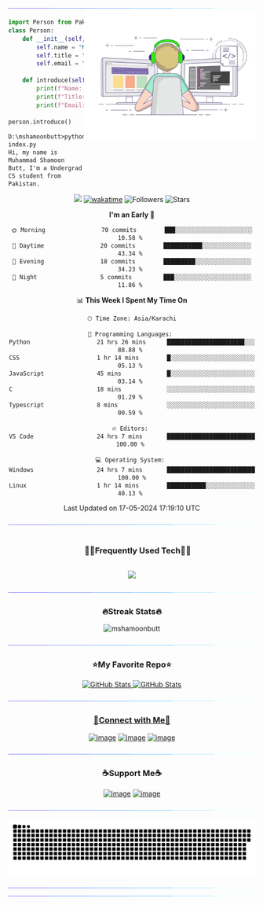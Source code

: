 <!--
- !! Thank you for keeping this sign !!
- Original Creation by Deri Kurniawan (Deri-Kurniawan)
- Github Repository: https://github.com/Deri-Kurniawan/Deri-Kurniawan
- ⭐ Don't forget to give a star ⭐
-->

<!--x axis divider-->
<img src="/assets/images/horizontal-divider-gradient.gif">

<picture> 
<a href="https://media.giphy.com/media/SWoSkN6DxTszqIKEqv/giphy.gif" alt="Developer">
<img src="/assets//images/developer.webp" align="right" width="350">
</a>
</picture>

```python
import Person from Pakistan
class Person:
    def __init__(self, name, title, email):
        self.name = "Muhammad Shamoon Butt"
        self.title = "Undergrad CS Student"
        self.email = "buttshamoon175@gmail.com"

    def introduce(self):
        print(f"Name: {self.name}")
        print(f"Title: {self.title}")
        print(f"Email: {self.email}")

person.introduce()

```

```terminal
D:\mshamoonbutt>python index.py
Hi, my name is Muhammad Shamoon Butt, I'm a Undergrad CS student from Pakistan.
```

<div align="center">

![](https://komarev.com/ghpvc/?username=mshamoonbutt) [![wakatime](https://wakatime.com/badge/user/7cac5485-e095-4701-a765-e849ae400847.svg)](https://wakatime.com/@7cac5485-e095-4701-a765-e849ae400847) ![Followers](https://img.shields.io/github/followers/mshamoonbutt?label=Followers) ![Stars](https://img.shields.io/github/stars/mshamoonbutt?label=Stars)

<!--START_SECTION:waka-->
**I'm an Early 🐤** 

```text
🌞 Morning                70 commits        ███░░░░░░░░░░░░░░░░░░░░░░   10.58 % 
🌆 Daytime                20 commits        ███████████░░░░░░░░░░░░░░   43.34 % 
🌃 Evening                18 commits        █████████░░░░░░░░░░░░░░░░   34.23 % 
🌙 Night                  5 commits         ███░░░░░░░░░░░░░░░░░░░░░░   11.86 % 
```


📊 **This Week I Spent My Time On** 

```text
🕑︎ Time Zone: Asia/Karachi

💬 Programming Languages: 
Python                   21 hrs 26 mins      ██████████████████████░░░   88.88 % 
CSS                      1 hr 14 mins        █░░░░░░░░░░░░░░░░░░░░░░░░   05.13 % 
JavaScript               45 mins             █░░░░░░░░░░░░░░░░░░░░░░░░   03.14 % 
C                        18 mins             ░░░░░░░░░░░░░░░░░░░░░░░░░   01.29 % 
Typescript               8 mins              ░░░░░░░░░░░░░░░░░░░░░░░░░   00.59 % 

🔥 Editors: 
VS Code                  24 hrs 7 mins       █████████████████████████   100.00 % 

💻 Operating System: 
Windows                  24 hrs 7 mins       █████████████████████████   100.00 %
Linux                    1 hr 14 mins        ███████████░░░░░░░░░░░░░░   40.13 % 
```


 Last Updated on 17-05-2024 17:19:10 UTC
<!--END_SECTION:waka-->
  
</div>

<!--x axis divider-->
<img src="/assets/images/horizontal-divider-gradient.gif">

<!--h1 without bottom border-->
<div id="user-content-toc">
  <ul align="center">
    <summary><h3 style="display: inline-block">🧑‍💻Frequently Used Tech🧑‍💻</h3></summary>
  </ul>
</div>
<!--tech stack icons-->
<p align="center">
<a href="https://skillicons.dev">
<img src="https://skillicons.dev/icons?i=python,c,js,ts,html,css,react,fastapi,git,vscode&perline=6" />
</a>
</p>

<!--x axis divider-->
<img src="/assets/images/horizontal-divider-gradient.gif">

<h3 align="center">🔥Streak Stats🔥</h3>

<!-- custom streak stats: https://git.io/streak-stats -->
<p align="center"><img src="https://streak-stats.demolab.com?user=mshamoonbutt&hide_border=true&type=png" alt="mshamoonbutt" /></p>

<!--x axis divider-->
<img src="/assets/images/horizontal-divider-gradient.gif">

<h3 align="center">⭐My Favorite Repo⭐</h3>

<div>
  <p align="center">
	<a href="https://github.com/mshamoonbutt/Programming-Fundamentals-Python">
      		<img src="https://github-readme-stats.vercel.app/api/pin/?username=mshamoonbutt&repo=Programming-Fundamentals-Python&theme=transparent" alt="GitHub Stats" />
    	</a>
	    <a href="https://github.com/mshamoonbutt/Movie-Management-System-tkinter-python">
      		<img src="https://github-readme-stats.vercel.app/api/pin/?username=mshamoonbutt&repo=Movie-Management-System-tkinter-python&theme=transparent" alt="GitHub Stats" />
</div>

<!--x axis divider-->
<img src="/assets/images/horizontal-divider-gradient.gif">

<!-- Connect with me -->
<h3 align="center">🤝Connect with Me🤝</h3>
<div align="center">

[![image](https://img.shields.io/badge/LinkedIn-0077B5?style=for-the-badge&logo=linkedin&logoColor=white)](https://www.linkedin.com/in/shamoonbutt/)
[![image](https://img.shields.io/badge/Instagram-E4405F?style=for-the-badge&logo=instagram&logoColor=white)](https://www.instagram.com/mshamoonbutt/)
[![image](https://img.shields.io/badge/Stack%20Overflow-EF8236?style=for-the-badge&logo=stackoverflow&logoColor=white)](https://stackoverflow.com/users/24027494/muhammad-shamoon-butt)
  
</div>

<!--x axis divider-->
<img src="/assets/images/horizontal-divider-gradient.gif">

<!-- Support me -->
<h3 align="center">☕Support Me☕</h3>

<div align="center">
  
[![image](https://img.shields.io/badge/Buy%20me%20a%20coffee-FFDD00?style=for-the-badge&logo=buymeacoffee&logoColor=white)]() [![image](https://img.shields.io/badge/ko--fi-F16061?style=for-the-badge&logo=ko-fi&logoColor=white)]()

<!--x axis divider-->
<img src="/assets/images/horizontal-divider-gradient.gif">

![Commit Snake History SVG](https://raw.githubusercontent.com/Deri-Kurniawan/Deri-Kurniawan/output/github-snake.svg)

<!--x axis divider-->
<img src="/assets/images/horizontal-divider-gradient.gif">


<!--x axis divider-->
<img src="/assets/images/horizontal-divider-gradient.gif">
